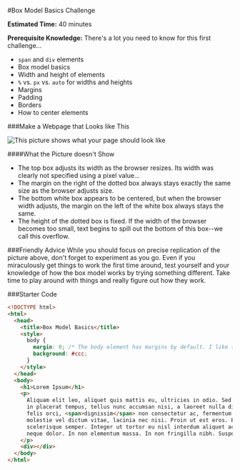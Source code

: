 #Box Model Basics Challenge

**Estimated Time:** 40 minutes

**Prerequisite Knowledge:** There's a lot you need to know for this first challenge...

* `span` and `div` elements
* Box model basics
* Width and height of elements
* `%` vs. `px` vs. `auto` for widths and heights
* Margins
* Padding
* Borders
* How to center elements

###Make a Webpage that Looks like This 

![This picture shows what your page should look like](http://christensenacademy.org/modules/css-layouts/challenges/box-model-basics-challenge.png)

####What the Picture doesn't Show

* The top box adjusts its width as the browser resizes. Its width was clearly not specified using a pixel value...
* The margin on the right of the dotted box always stays exactly the same size as the browser adjusts size. 
* The bottom white box appears to be centered, but when the browser width adjusts, the margin on the left of the white box always stays the same.
* The height of the dotted box is fixed. If the width of the browser becomes too small, text begins to spill out the bottom of this box--we call this overflow.

###Friendly Advice
While you should focus on precise replication of the picture above, don't forget to experiment as you go. Even if you miraculously get things to work the first time around, test yourself and your knowledge of how the box model works by trying something different. Take time to play around with things and really figure out how they work.

###Starter Code

```html
<!DOCTYPE html>
<html>
  <head>
    <title>Box Model Basics</title>
    <style>
      body { 
        margin: 0; /* The body element has margins by default. I like to turn them off. */
        background: #ccc;
      }
    </style>
  </head>
  <body>
    <h1>Lorem Ipsum</h1>
    <p>
      Aliquam elit leo, aliquet quis mattis eu, ultricies in odio. Sed porttitor, ligula 
      in placerat tempus, tellus nunc accumsan nisi, a laoreet nulla diam sed neque. Praesent 
      felis orci, <span>dignissim</span> non consectetur ac, fermentum id lectus. Duis neque tortor, 
      molestie vel dictum vitae, lacinia nec nisi. Proin ut est eros. Proin commodo est vitae dui 
      scelerisque semper. Integer ut tortor eu nisl interdum aliquet ac sit amet odio. Proin ut 
      neque dolor. In non elementum massa. In non fringilla nibh. Suspendisse a tortor neque.
    </p>
    <div></div>
  </body>
</html>

```

